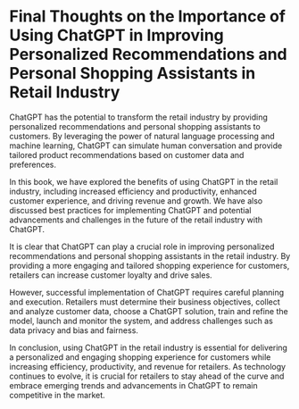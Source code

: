 Final Thoughts on the Importance of Using ChatGPT in Improving Personalized Recommendations and Personal Shopping Assistants in Retail Industry
===========================================================================================================================================================

ChatGPT has the potential to transform the retail industry by providing personalized recommendations and personal shopping assistants to customers. By leveraging the power of natural language processing and machine learning, ChatGPT can simulate human conversation and provide tailored product recommendations based on customer data and preferences.

In this book, we have explored the benefits of using ChatGPT in the retail industry, including increased efficiency and productivity, enhanced customer experience, and driving revenue and growth. We have also discussed best practices for implementing ChatGPT and potential advancements and challenges in the future of the retail industry with ChatGPT.

It is clear that ChatGPT can play a crucial role in improving personalized recommendations and personal shopping assistants in the retail industry. By providing a more engaging and tailored shopping experience for customers, retailers can increase customer loyalty and drive sales.

However, successful implementation of ChatGPT requires careful planning and execution. Retailers must determine their business objectives, collect and analyze customer data, choose a ChatGPT solution, train and refine the model, launch and monitor the system, and address challenges such as data privacy and bias and fairness.

In conclusion, using ChatGPT in the retail industry is essential for delivering a personalized and engaging shopping experience for customers while increasing efficiency, productivity, and revenue for retailers. As technology continues to evolve, it is crucial for retailers to stay ahead of the curve and embrace emerging trends and advancements in ChatGPT to remain competitive in the market.
